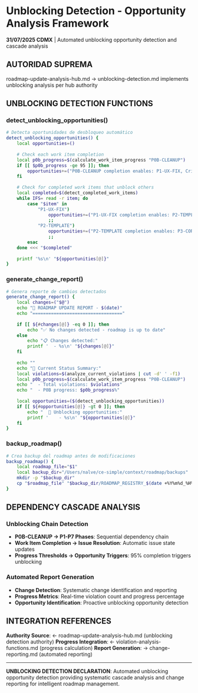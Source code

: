 # Unblocking Detection - Opportunity Analysis Framework

**31/07/2025 CDMX** | Automated unblocking opportunity detection and cascade analysis

## AUTORIDAD SUPREMA
roadmap-update-analysis-hub.md → unblocking-detection.md implements unblocking analysis per hub authority

## UNBLOCKING DETECTION FUNCTIONS

### detect_unblocking_opportunities()
```bash
# Detecta oportunidades de desbloqueo automático
detect_unblocking_opportunities() {
    local opportunities=()
    
    # Check each work item completion
    local p0b_progress=$(calculate_work_item_progress "P0B-CLEANUP")
    if [[ $p0b_progress -ge 95 ]]; then
        opportunities+=("P0B-CLEANUP completion enables: P1-UX-FIX, Critical Issues (#35, #34, #20)")
    fi
    
    # Check for completed work items that unblock others
    local completed=$(detect_completed_work_items)
    while IFS= read -r item; do
        case "$item" in
            "P1-UX-FIX")
                opportunities+=("P1-UX-FIX completion enables: P2-TEMPLATE")
                ;;
            "P2-TEMPLATE")
                opportunities+=("P2-TEMPLATE completion enables: P3-CORE-SYS")
                ;;
        esac
    done <<< "$completed"
    
    printf '%s\n' "${opportunities[@]}"
}
```

### generate_change_report()
```bash
# Genera reporte de cambios detectados
generate_change_report() {
    local changes=("$@")
    echo "🔄 ROADMAP UPDATE REPORT - $(date)"
    echo "=================================="
    
    if [[ ${#changes[@]} -eq 0 ]]; then
        echo "✅ No changes detected - roadmap is up to date"
    else
        echo "📋 Changes detected:"
        printf '  - %s\n' "${changes[@]}"
    fi
    
    echo ""
    echo "🎯 Current Status Summary:"
    local violations=$(analyze_current_violations | cut -d' ' -f1)
    local p0b_progress=$(calculate_work_item_progress "P0B-CLEANUP")
    echo "  - Total violations: $violations"
    echo "  - P0B progress: $p0b_progress%"
    
    local opportunities=($(detect_unblocking_opportunities))
    if [[ ${#opportunities[@]} -gt 0 ]]; then
        echo "  🚀 Unblocking opportunities:"
        printf '    - %s\n' "${opportunities[@]}"
    fi
}
```

### backup_roadmap()
```bash
# Crea backup del roadmap antes de modificaciones
backup_roadmap() {
    local roadmap_file="$1"
    local backup_dir="/Users/nalve/ce-simple/context/roadmap/backups"
    mkdir -p "$backup_dir"
    cp "$roadmap_file" "$backup_dir/ROADMAP_REGISTRY_$(date +%Y%m%d_%H%M%S).md"
}
```

## DEPENDENCY CASCADE ANALYSIS

### Unblocking Chain Detection
- **P0B-CLEANUP → P1-P7 Phases**: Sequential dependency chain
- **Work Item Completion → Issue Resolution**: Automatic issue state updates
- **Progress Thresholds → Opportunity Triggers**: 95% completion triggers unblocking

### Automated Report Generation
- **Change Detection**: Systematic change identification and reporting
- **Progress Metrics**: Real-time violation count and progress percentage
- **Opportunity Identification**: Proactive unblocking opportunity detection

## INTEGRATION REFERENCES
**Authority Source**: ← roadmap-update-analysis-hub.md (unblocking detection authority)
**Progress Integration**: ← violation-analysis-functions.md (progress calculation)
**Report Generation**: → change-reporting.md (automated reporting)

---
**UNBLOCKING DETECTION DECLARATION**: Automated unblocking opportunity detection providing systematic cascade analysis and change reporting for intelligent roadmap management.